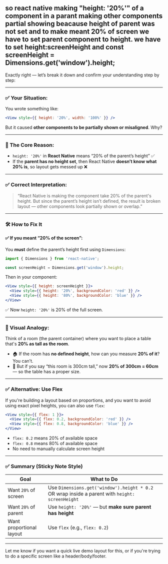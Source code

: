 ## so react native making "height: '20%'" of a component in a parant  making other components partial showing beacause height  of parent was not set and to make meant 20% of screen we have to set parent component to height. we have to set   height:screenHeight and const screenHeight = Dimensions.get('window').height;

Exactly right — let’s break it down and confirm your understanding step by step:

---

### ✅ Your Situation:

You wrote something like:

```jsx
<View style={{ height: '20%', width: '100%' }} />
```

But it caused **other components to be partially shown or misaligned**. Why?

---

### 🧠 The Core Reason:

* `height: '20%'` in **React Native** means “20% of the parent’s height” ✅
* If the **parent has no height set**, then React Native **doesn’t know what 20% is**, so layout gets messed up ❌

---

### ✅ Correct Interpretation:

> “React Native is making the component take 20% of the parent's height. But since the parent’s height isn’t defined, the result is broken layout — other components look partially shown or overlap.”

---

### 🛠️ How to Fix It

#### ✅ If you meant “20% of the screen”:

You **must** define the parent’s height first using `Dimensions`:

```js
import { Dimensions } from 'react-native';

const screenHeight = Dimensions.get('window').height;
```

Then in your component:

```jsx
<View style={{ height: screenHeight }}>
  <View style={{ height: '20%', backgroundColor: 'red' }} />
  <View style={{ height: '80%', backgroundColor: 'blue' }} />
</View>
```

✅ Now `height: '20%'` is 20% of the full screen.

---

### 🧩 Visual Analogy:

Think of a room (the parent container) where you want to place a table that's **20% as tall as the room**.

* 🏠 If the room has **no defined height**, how can you measure **20% of it**? You can’t.
* 📏 But if you say “this room is 300cm tall,” now **20% of 300cm = 60cm** — so the table has a proper size.

---

### ✅ Alternative: Use Flex

If you're building a layout based on proportions, and you want to avoid using exact pixel heights, you can also use `flex`:

```jsx
<View style={{ flex: 1 }}>
  <View style={{ flex: 0.2, backgroundColor: 'red' }} />
  <View style={{ flex: 0.8, backgroundColor: 'blue' }} />
</View>
```

* `flex: 0.2` means 20% of available space
* `flex: 0.8` means 80% of available space
* No need to manually calculate screen height

---

### ✅ Summary (Sticky Note Style)

| Goal                     | What to Do                                                                                      |
| ------------------------ | ----------------------------------------------------------------------------------------------- |
| Want `20%` of screen     | Use `Dimensions.get('window').height * 0.2` OR wrap inside a parent with `height: screenHeight` |
| Want `20%` of parent     | Use `height: '20%'` — but **make sure parent has height**                                       |
| Want proportional layout | Use `flex` (e.g., `flex: 0.2`)                                                                  |

---

Let me know if you want a quick live demo layout for this, or if you're trying to do a specific screen like a header/body/footer.
